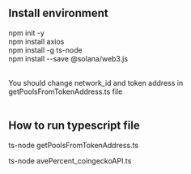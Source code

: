 ## Install environment

npm init -y <br>
npm install axios<br>
npm install -g ts-node<br>
npm install --save @solana/web3.js<br><br>

You should change network_id and token address in getPoolsFromTokenAddress.ts file<br><br>

## How to run typescript file

ts-node getPoolsFromTokenAddress.ts<br>

ts-node avePercent_coingeckoAPI.ts
